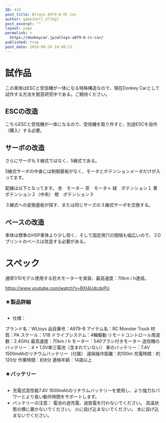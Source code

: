 ```yaml
---
ID: 419
post_title: Wltoys A979-B RC Car
author: gameshell_d7l6g7
post_excerpt: ""
layout: page
permalink: >
  https://donkeycar.jp/wltoys-a979-b-rc-car/
published: true
post_date: 2019-09-26 14:40:12
---
```

<h1>試作品</h1>
この車体はESCと受信機が一体になる特殊構造なので、現在Donkey Carとして試作する方法を鋭意研究中である。ご期待ください。
<h2>ESCの改造</h2>
こちらESCと受信機が一体になるので、受信機を取り外すと、別途ESCを自作（購入）する必要。
<h2>サーボの改造</h2>
さらにサーボも３線式ではなく、5線式である。

5線式サーボの中身には制御基板がなく、モータとポテンションメータだけが入ってます。

配線は以下となってます。
赤　モータ－
茶　モータ＋
緑　ポテンション１
黄　ポテンション２（中央）
橙　ポテンション３

３線式への変換基板が探す、または同じサーズの３線式サーボを交換する。
<h2>ベースの改造</h2>
車体は標準のHSP車体より少し短く、そして固定用穴の間隔も幅広いので、３Dプリントのベースは改造する必要がある。
<h1>スペック</h1>
通常1/10モデル使用する巨大モーターを実装、最高速度：70km / h達成。

https://www.youtube.com/watch?v=BXI4UdcdxPU
<div class="celwidget aplus-module 3p-module-c" data-cel-widget="aplus-3p-module-c">
<div class="aplus-3p-fixed-width">
<h3 class="a-spacing-mini">★製品詳細</h3>
<div class="a-row">
<div class="a-column a-span4 a-spacing-base"><img src="https://donkeycar.jp/wp-content/uploads/2019/09/bbnkgIKIRWX._UX300_TTW__.jpg" alt="" /></div>
<div class="a-column a-span8 a-spacing-base a-span-last">
<ul class="a-unordered-list a-vertical">
 	<li><span class="a-list-item"><span class="a-text-bold">仕様：</span></span></li>
</ul>
ブランド名：WLtoys
品目番号：A979-B
アイテム名：RC Monster Truck
材質：PA
スケール：1/18
ドライブシステム：4輪駆動
リモートコントロール周波数：2.4GHz
最高速度：70km / h
モーター：540ブラシ付きモーター
送信機のバッテリー：4 * 1.5V単三電池（含まれていない）
車のバッテリー：7.4V 1500mAhのリチウムバッテリー（付属）
遠隔操作距離：約100m
充電時間：約120分
作業時間：約8分
適格年齢：14歳以上

</div>
</div>
</div>
</div>
<div class="celwidget aplus-module 3p-module-c" data-cel-widget="aplus-3p-module-c">
<div class="aplus-3p-fixed-width">
<h3 class="a-spacing-mini">★バッテリー</h3>
<div class="a-row">
<div class="a-column a-span4 a-spacing-base"><img src="https://donkeycar.jp/wp-content/uploads/2019/09/9jzZ53MwSiqo._UX300_TTW__.jpg" alt="" /></div>
<div class="a-column a-span8 a-spacing-base a-span-last">
<ul class="a-unordered-list a-vertical">
 	<li><span class="a-list-item">充電式高性能7.4V 1500mAhのリチウムバッテリーを使用し、より強力なパワーとより長い動作時間をサポートします。</span></li>
 	<li><span class="a-list-item"><span class="a-text-bold">バッテリーの注意：</span>
電池の過充電、過放電を行わないでください。
高温状態の横に置かないでください。
火に投げ込まないでください。
水に投げ込まないでください。</span></li>
</ul>
</div>
</div>
</div>
</div>
&nbsp;